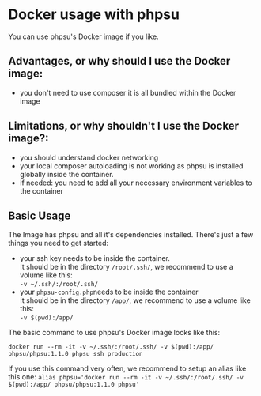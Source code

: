 # Docker usage with phpsu

You can use phpsu's Docker image if you like.

## Advantages, or why should I use the Docker image:

- you don't need to use composer it is all bundled within the Docker image

## Limitations, or why shouldn't I use the Docker image?:

- you should understand docker networking
- your local composer autoloading is not working as phpsu is installed globally inside the container.
- if needed: you need to add all your necessary environment variables to the container

## Basic Usage

The Image has phpsu and all it's dependencies installed.
There's just a few things you need to get started:
- your ssh key needs to be inside the container.  
  It should be in the directory `/root/.ssh/`, we recommend to use a volume like this:  
  ``-v ~/.ssh/:/root/.ssh/``
- your `phpsu-config.php`needs to be inside the container  
  It should be in the directory `/app/`, we recommend to use a volume like this:  
  ``-v $(pwd):/app/``
  
The basic command to use phpsu's Docker image looks like this:

``docker run --rm -it -v ~/.ssh/:/root/.ssh/ -v $(pwd):/app/ phpsu/phpsu:1.1.0 phpsu ssh production``

If you use this command very often, we recommend to setup an alias like this one:
``alias phpsu='docker run --rm -it -v ~/.ssh/:/root/.ssh/ -v $(pwd):/app/ phpsu/phpsu:1.1.0 phpsu'`` 
